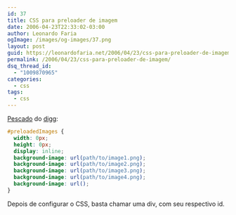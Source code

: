 ```yaml
---
id: 37
title: CSS para preloader de imagem
date: 2006-04-23T22:33:02-03:00
author: Leonardo Faria
ogImage: /images/og-images/37.png
layout: post
guid: https://leonardofaria.net/2006/04/23/css-para-preloader-de-imagem/
permalink: /2006/04/23/css-para-preloader-de-imagem/
dsq_thread_id:
  - "1009870965"
categories:
  - css
tags:
  - css
---
```

[Pescado](http://specere.net/?webtips) do [digg](http://www.digg.com):

```css
#preloadedImages {
  width: 0px;
  height: 0px;
  display: inline;
  background-image: url(path/to/image1.png);
  background-image: url(path/to/image2.png);
  background-image: url(path/to/image3.png);
  background-image: url(path/to/image4.png);
  background-image: url();
}
```

Depois de configurar o CSS, basta chamar uma div, com seu respectivo id.
